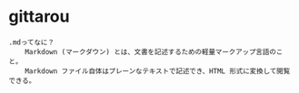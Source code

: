 # gittarou
    .mdってなに？
        Markdown (マークダウン) とは、文書を記述するための軽量マークアップ言語のこと。
        Markdown ファイル自体はプレーンなテキストで記述でき、HTML 形式に変換して閲覧できる。 